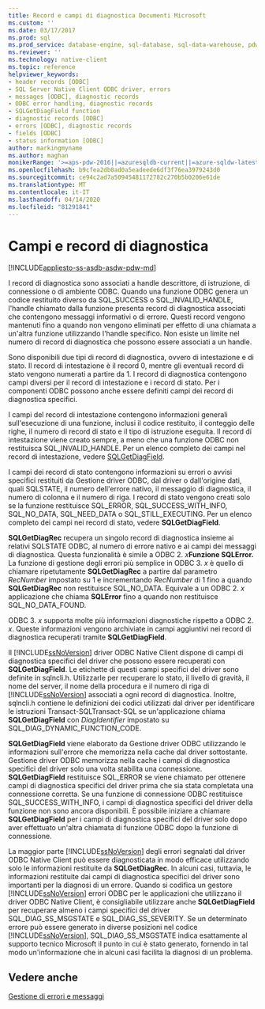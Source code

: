 ```yaml
---
title: Record e campi di diagnostica Documenti Microsoft
ms.custom: ''
ms.date: 03/17/2017
ms.prod: sql
ms.prod_service: database-engine, sql-database, sql-data-warehouse, pdw
ms.reviewer: ''
ms.technology: native-client
ms.topic: reference
helpviewer_keywords:
- header records [ODBC]
- SQL Server Native Client ODBC driver, errors
- messages [ODBC], diagnostic records
- ODBC error handling, diagnostic records
- SQLGetDiagField function
- diagnostic records [ODBC]
- errors [ODBC], diagnostic records
- fields [ODBC]
- status information [ODBC]
author: markingmyname
ms.author: maghan
monikerRange: '>=aps-pdw-2016||=azuresqldb-current||=azure-sqldw-latest||>=sql-server-2016||=sqlallproducts-allversions||>=sql-server-linux-2017||=azuresqldb-mi-current'
ms.openlocfilehash: b9cfea2db0ad0a5eadeede6df3f76ea3979243d0
ms.sourcegitcommit: ce94c2ad7a50945481172782c270b5b0206e61de
ms.translationtype: MT
ms.contentlocale: it-IT
ms.lasthandoff: 04/14/2020
ms.locfileid: "81291841"
---
```

# <a name="diagnostic-records-and-fields"></a>Campi e record di diagnostica
[!INCLUDE[appliesto-ss-asdb-asdw-pdw-md](../../includes/appliesto-ss-asdb-asdw-pdw-md.md)]

  I record di diagnostica sono associati a handle descrittore, di istruzione, di connessione o di ambiente ODBC. Quando una funzione ODBC genera un codice restituito diverso da SQL_SUCCESS o SQL_INVALID_HANDLE, l'handle chiamato dalla funzione presenta record di diagnostica associati che contengono messaggi informativi o di errore. Questi record vengono mantenuti fino a quando non vengono eliminati per effetto di una chiamata a un'altra funzione utilizzando l'handle specifico. Non esiste un limite nel numero di record di diagnostica che possono essere associati a un handle.  
  
 Sono disponibili due tipi di record di diagnostica, ovvero di intestazione e di stato. Il record di intestazione è il record 0, mentre gli eventuali record di stato vengono numerati a partire da 1. I record di diagnostica contengono campi diversi per il record di intestazione e i record di stato. Per i componenti ODBC possono anche essere definiti campi dei record di diagnostica specifici.  
  
 I campi del record di intestazione contengono informazioni generali sull'esecuzione di una funzione, inclusi il codice restituito, il conteggio delle righe, il numero di record di stato e il tipo di istruzione eseguita. Il record di intestazione viene creato sempre, a meno che una funzione ODBC non restituisca SQL_INVALID_HANDLE. Per un elenco completo dei campi nel record di intestazione, vedere [SQLGetDiagField](../../relational-databases/native-client-odbc-api/sqlgetdiagfield.md).  
  
 I campi dei record di stato contengono informazioni su errori o avvisi specifici restituiti da Gestione driver ODBC, dal driver o dall'origine dati, quali SQLSTATE, il numero dell'errore nativo, il messaggio di diagnostica, il numero di colonna e il numero di riga. I record di stato vengono creati solo se la funzione restituisce SQL_ERROR, SQL_SUCCESS_WITH_INFO, SQL_NO_DATA, SQL_NEED_DATA o SQL_STILL_EXECUTING. Per un elenco completo dei campi nei record di stato, vedere **SQLGetDiagField**.  
  
 **SQLGetDiagRec** recupera un singolo record di diagnostica insieme ai relativi SQLSTATE ODBC, al numero di errore nativo e ai campi dei messaggi di diagnostica. Questa funzionalità è simile a ODBC 2. _x_**Funzione SQLError.** La funzione di gestione degli errori più semplice in ODBC 3. *x* è quello di chiamare ripetutamente **SQLGetDiagRec** a partire dal parametro *RecNumber* impostato su 1 e incrementando *RecNumber* di 1 fino a quando **SQLGetDiagRec** non restituisce SQL_NO_DATA. Equivale a un ODBC 2. *x* applicazione che chiama **SQLError** fino a quando non restituisce SQL_NO_DATA_FOUND.  
  
 ODBC 3. *x* supporta molte più informazioni diagnostiche rispetto a ODBC 2. *x*. Queste informazioni vengono archiviate in campi aggiuntivi nei record di diagnostica recuperati tramite **SQLGetDiagField**.  
  
 Il [!INCLUDE[ssNoVersion](../../includes/ssnoversion-md.md)] driver ODBC Native Client dispone di campi di diagnostica specifici del driver che possono essere recuperati con **SQLGetDiagField**. Le etichette di questi campi specifici del driver sono definite in sqlncli.h. Utilizzarle per recuperare lo stato, il livello di gravità, il nome del server, il nome della procedura e il numero di riga di [!INCLUDE[ssNoVersion](../../includes/ssnoversion-md.md)] associati a ogni record di diagnostica. Inoltre, sqlncli.h contiene le definizioni dei codici utilizzati dal driver per identificare le istruzioni Transact-SQLTransact-SQL se un'applicazione chiama **SQLGetDiagField** con *DiagIdentifier* impostato su SQL_DIAG_DYNAMIC_FUNCTION_CODE.  
  
 **SQLGetDiagField** viene elaborato da Gestione driver ODBC utilizzando le informazioni sull'errore che memorizza nella cache dal driver sottostante. Gestione driver ODBC memorizza nella cache i campi di diagnostica specifici del driver solo una volta stabilita una connessione. **SQLGetDiagField** restituisce SQL_ERROR se viene chiamato per ottenere campi di diagnostica specifici del driver prima che sia stata completata una connessione corretta. Se una funzione di connessione ODBC restituisce SQL_SUCCESS_WITH_INFO, i campi di diagnostica specifici del driver della funzione non sono ancora disponibili. È possibile iniziare a chiamare **SQLGetDiagField** per i campi di diagnostica specifici del driver solo dopo aver effettuato un'altra chiamata di funzione ODBC dopo la funzione di connessione.  
  
 La maggior parte [!INCLUDE[ssNoVersion](../../includes/ssnoversion-md.md)] degli errori segnalati dal driver ODBC Native Client può essere diagnosticata in modo efficace utilizzando solo le informazioni restituite da **SQLGetDiagRec**. In alcuni casi, tuttavia, le informazioni restituite dai campi di diagnostica specifici del driver sono importanti per la diagnosi di un errore. Quando si codifica un gestore [!INCLUDE[ssNoVersion](../../includes/ssnoversion-md.md)] errori ODBC per le applicazioni che utilizzano il driver ODBC Native Client, è consigliabile utilizzare anche **SQLGetDiagField** per recuperare almeno i campi specifici del driver SQL_DIAG_SS_MSGSTATE e SQL_DIAG_SS_SEVERITY. Se un determinato errore può essere generato in diverse posizioni nel codice [!INCLUDE[ssNoVersion](../../includes/ssnoversion-md.md)], SQL_DIAG_SS_MSGSTATE indica esattamente al supporto tecnico Microsoft il punto in cui è stato generato, fornendo in tal modo un'informazione che in alcuni casi facilita la diagnosi di un problema.  
  
## <a name="see-also"></a>Vedere anche  
 [Gestione di errori e messaggi](../../relational-databases/native-client-odbc-error-messages/handling-errors-and-messages.md)  
  
  

